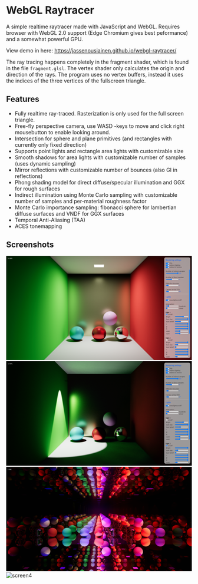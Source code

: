 # WebGL Raytracer
A simple realtime raytracer made with JavaScript and WebGL. Requires browser with WebGL 2.0 support (Edge Chromium gives best peformance) and a somewhat powerful GPU.

View demo in here: https://jassenousiainen.github.io/webgl-raytracer/

The ray tracing happens completely in the fragment shader, which is found in the file `fragment.glsl`. The vertex shader only calculates the origin and direction of the rays.
The program uses no vertex buffers, instead it uses the indices of the three vertices of the fullscreen triangle.

## Features
- Fully realtime ray-traced. Rasterization is only used for the full screen triangle.
- Free-fly perspective camera, use WASD -keys to move and click right mousebutton to enable looking around.
- Intersection for sphere and plane primitives (and rectangles with currently only fixed direction)
- Supports point lights and rectangle area lights with customizable size
- Smooth shadows for area lights with customizable number of samples (uses dynamic sampling)
- Mirror reflections with customizable number of bounces (also GI in reflections)
- Phong shading model for direct diffuse/specular illumination and GGX for rough surfaces
- Indirect illumination using Monte Carlo sampling with customizable number of samples and per-material roughness factor
- Monte Carlo importance sampling: fibonacci sphere for lambertian diffuse surfaces and VNDF for GGX surfaces
- Temporal Anti-Aliasing (TAA)
- ACES tonemapping


## Screenshots
![screen1](/screenshots/screenshot1.png?raw=true)
![screen2](/screenshots/screenshot2.png?raw=true)
![screen3](/screenshots/screenshot3.png?raw=true)
![screen4](/screenshots/screenshot4.png?raw=true)